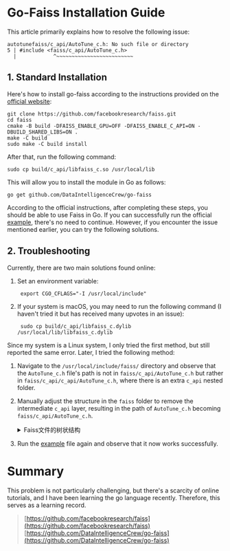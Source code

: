 # Go-Faiss Installation Guide
This article primarily explains how to resolve the following issue:

    autotunefaiss/c_api/AutoTune_c.h: No such file or directory
    5 | #include <faiss/c_api/AutoTune_c.h>
      |            ^~~~~~~~~~~~~~~~~~~~~~~~~~

## 1. Standard Installation
Here's how to install go-faiss according to the instructions provided on the [official website](https://github.com/DataIntelligenceCrew/go-faiss/):

    git clone https://github.com/facebookresearch/faiss.git
    cd faiss
    cmake -B build -DFAISS_ENABLE_GPU=OFF -DFAISS_ENABLE_C_API=ON -DBUILD_SHARED_LIBS=ON .
    make -C build
    sudo make -C build install

After that, run the following command:

    sudo cp build/c_api/libfaiss_c.so /usr/local/lib

This will allow you to install the module in Go as follows:

    go get github.com/DataIntelligenceCrew/go-faiss

According to the official instructions, after completing these steps, you should be able to use Faiss in Go. If you can successfully run the official [example](https://github.com/DataIntelligenceCrew/go-faiss/tree/master/_example), there's no need to continue. However, if you encounter the issue mentioned earlier, you can try the following solutions.

## 2. Troubleshooting
Currently, there are two main solutions found online:
1. Set an environment variable:

        export CGO_CFLAGS="-I /usr/local/include"

   
2. If your system is macOS, you may need to run the following command (I haven't tried it but has received many upvotes in an issue):

        sudo cp build/c_api/libfaiss_c.dylib /usr/local/lib/libfaiss_c.dylib

Since my system is a Linux system, I only tried the first method, but still reported the same error. Later, I tried the following method:

1. Navigate to the `/usr/local/include/faiss/` directory and observe that the `AutoTune_c.h` file's path is not in `faiss/c_api/AutoTune_c.h` but rather in `faiss/c_api/c_api/AutoTune_c.h`, where there is an extra `c_api` nested folder.

2. Manually adjust the structure in the `faiss` folder to remove the intermediate `c_api` layer, resulting in the path of `AutoTune_c.h` becoming `faiss/c_api/AutoTune_c.h`.
    <details> <summary>Faiss文件的树状结构</summary>

            .
            ├── AutoTune.h
            ├── c_api
            │   ├── AutoTune_c.h
            │   ├── clone_index_c.h
            │   ├── Clustering_c.h
            │   ├── error_c.h
            │   ├── error_impl.h
            │   ├── faiss_c.h
            │   ├── gpu
            │   │   ├── DeviceUtils_c.h
            │   │   ├── GpuAutoTune_c.h
            │   │   ├── GpuClonerOptions_c.h
            │   │   ├── GpuIndex_c.h
            │   │   ├── GpuIndicesOptions_c.h
            │   │   ├── GpuResources_c.h
            │   │   ├── macros_impl.h
            │   │   └── StandardGpuResources_c.h
            │   ├── impl
            │   │   ├── AuxIndexStructures_c.h
            │   │   └── c_api
            │   │       ├── AutoTune_c.h
            │   │       ├── clone_index_c.h
            │   │       ├── Clustering_c.h
            │   │       ├── error_c.h
            │   │       ├── error_impl.h
            │   │       ├── faiss_c.h
            │   │       ├── gpu
            │   │       │   ├── DeviceUtils_c.h
            │   │       │   ├── GpuAutoTune_c.h
            │   │       │   ├── GpuClonerOptions_c.h
            │   │       │   ├── GpuIndex_c.h
            │   │       │   ├── GpuIndicesOptions_c.h
            │   │       │   ├── GpuResources_c.h
            │   │       │   ├── macros_impl.h
            │   │       │   └── StandardGpuResources_c.h
            │   │       ├── impl
            │   │       │   └── AuxIndexStructures_c.h
            │   │       ├── Index_c.h
            │   │       ├── index_factory_c.h
            │   │       ├── IndexFlat_c.h
            │   │       ├── index_io_c.h
            │   │       ├── IndexIVF_c.h
            │   │       ├── IndexIVFFlat_c.h
            │   │       ├── IndexLSH_c.h
            │   │       ├── IndexPreTransform_c.h
            │   │       ├── IndexShards_c.h
            │   │       ├── macros_impl.h
            │   │       └── MetaIndexes_c.h
            │   ├── Index_c.h
            │   ├── index_factory_c.h
            │   ├── IndexFlat_c.h
            │   ├── index_io_c.h
            │   ├── IndexIVF_c.h
            │   ├── IndexIVFFlat_c.h
            │   ├── IndexLSH_c.h
            │   ├── IndexPreTransform_c.h
            │   ├── IndexShards_c.h
            │   ├── macros_impl.h
            │   └── MetaIndexes_c.h
            ├── clone_index.h
            ├── Clustering.h
            ├── impl
            │   ├── AuxIndexStructures.h
            │   ├── FaissAssert.h
            │   ├── FaissException.h
            │   ├── HNSW.h
            │   ├── io.h
            │   ├── io_macros.h
            │   ├── lattice_Zn.h
            │   ├── NNDescent.h
            │   ├── NSG.h
            │   ├── platform_macros.h
            │   ├── PolysemousTraining.h
            │   ├── pq4_fast_scan.h
            │   ├── ProductQuantizer.h
            │   ├── ProductQuantizer-inl.h
            │   ├── ResultHandler.h
            │   ├── ScalarQuantizer.h
            │   ├── simd_result_handlers.h
            │   ├── ThreadedIndex.h
            │   └── ThreadedIndex-inl.h
            ├── Index2Layer.h
            ├── IndexBinaryFlat.h
            ├── IndexBinaryFromFloat.h
            ├── IndexBinary.h
            ├── IndexBinaryHash.h
            ├── IndexBinaryHNSW.h
            ├── IndexBinaryIVF.h
            ├── index_factory.h
            ├── IndexFlat.h
            ├── Index.h
            ├── IndexHNSW.h
            ├── index_io.h
            ├── IndexIVFFlat.h
            ├── IndexIVF.h
            ├── IndexIVFPQFastScan.h
            ├── IndexIVFPQ.h
            ├── IndexIVFPQR.h
            ├── IndexIVFSpectralHash.h
            ├── IndexLattice.h
            ├── IndexLSH.h
            ├── IndexNNDescent.h
            ├── IndexNSG.h
            ├── IndexPQFastScan.h
            ├── IndexPQ.h
            ├── IndexPreTransform.h
            ├── IndexRefine.h
            ├── IndexReplicas.h
            ├── IndexScalarQuantizer.h
            ├── IndexShards.h
            ├── invlists
            │   ├── BlockInvertedLists.h
            │   ├── DirectMap.h
            │   ├── InvertedLists.h
            │   ├── InvertedListsIOHook.h
            │   └── OnDiskInvertedLists.h
            ├── IVFlib.h
            ├── MatrixStats.h
            ├── MetaIndexes.h
            ├── MetricType.h
            ├── utils
            │   ├── AlignedTable.h
            │   ├── distances.h
            │   ├── extra_distances.h
            │   ├── hamming.h
            │   ├── hamming-inl.h
            │   ├── Heap.h
            │   ├── ordered_key_value.h
            │   ├── partitioning.h
            │   ├── quantize_lut.h
            │   ├── random.h
            │   ├── simdlib_avx2.h
            │   ├── simdlib_emulated.h
            │   ├── simdlib.h
            │   ├── utils.h
            │   └── WorkerThread.h
            └── VectorTransform.h
    </details>

3. Run the [example](https://github.com/DataIntelligenceCrew/go-faiss/tree/master/_example) file again and observe that it now works successfully.

# Summary
This problem is not particularly challenging, but there's a scarcity of online tutorials, and I have been learning the go language recently. Therefore, this serves as a learning record.


> [https://github.com/facebookresearch/faiss](https://github.com/facebookresearch/faiss)
> [https://github.com/DataIntelligenceCrew/go-faiss](https://github.com/DataIntelligenceCrew/go-faiss)




